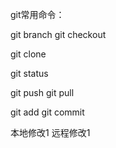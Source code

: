 git常用命令：

git branch
git checkout

git clone

git status

git push
git pull

git add
git commit

本地修改1
远程修改1
